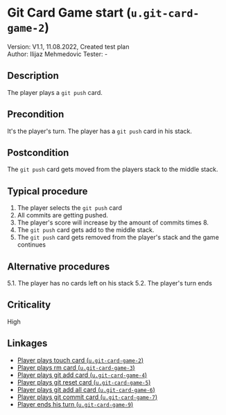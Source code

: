 # Git Card Game start (`u.git-card-game-2`)

Version: V1.1, 11.08.2022, Created test plan \
Author: Ilijaz Mehmedovic
Tester: -

## Description

The player plays a `git push` card.

## Precondition

It's the player's turn.
The player has a `git push` card in his stack.

## Postcondition

The `git push` card gets moved from the players stack to the middle stack.

## Typical procedure

1. The player selects the `git push` card
2. All commits are getting pushed.
3. The player's score will increase by the amount of commits times 8.
4. The `git push` card gets add to the middle stack.
5. The `git push` card gets removed from the player's stack and the game continues

## Alternative procedures

5.1. The player has no cards left on his stack
5.2. The player's turn ends

## Criticality

High

## Linkages

- [Player plays touch card (`u.git-card-game-2`)](u-git-card-game-2-player-plays-touch-card.md)
- [Player plays rm card (`u.git-card-game-3`)](u-git-card-game-3-player-plays-rm-card.md)
- [Player plays git add card (`u.git-card-game-4`)](u-git-card-game-4-player-plays-git-add-card.md)
- [Player plays git reset card (`u.git-card-game-5`)](u-git-card-game-5-player-plays-git-reset-card.md)
- [Player plays git add all card (`u.git-card-game-6`)](u-git-card-game-6-player-plays-git-add-all-card.md)
- [Player plays git commit card (`u.git-card-game-7`)](u-git-card-game-7-player-plays-git-commit-card.md)
- [Player ends his turn (`u.git-card-game-9`)](u-git-card-game-9-player-ends-turn.md)

